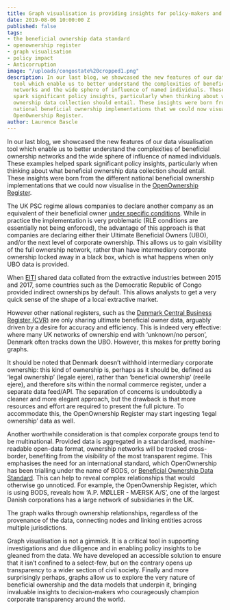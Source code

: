 ```yaml
---
title: Graph visualisation is providing insights for policy-makers and implementers
date: 2019-08-06 10:00:00 Z
published: false
tags:
- the beneficial ownership data standard
- openownership register
- graph visualisation
- policy impact
- Anticorruption
image: "/uploads/congostate%20cropped1.png"
description: In our last blog, we showcased the new features of our data visualisation
  tool which enable us to better understand the complexities of beneficial ownership
  networks and the wide sphere of influence of named individuals. These examples helped
  spark significant policy insights, particularly when thinking about what beneficial
  ownership data collection should entail. These insights were born from the different
  national beneficial ownership implementations that we could now visualise in the
  OpenOwnership Register.
author: Laurence Bascle
---
```


In our last blog, we showcased the new features of our data visualisation tool which enable us to better understand the complexities of beneficial ownership networks and the wide sphere of influence of named individuals. These examples helped spark significant policy insights, particularly when thinking about what beneficial ownership data collection should entail. These insights were born from the different national beneficial ownership implementations that we could now visualise in the [OpenOwnership Register](https://register.openownership.org/).

The UK PSC regime allows companies to declare another company as an equivalent of their beneficial owner [under specific conditions](https://register.openownership.org/data_sources/uk-psc-register). While in practice the implementation is very problematic (RLE conditions are essentially not being enforced), the advantage of this approach is that companies are declaring either their Ultimate Beneficial Owners (UBO), and/or the next level of corporate ownership. This allows us to gain visibility of the full ownership network, rather than have intermediary corporate ownership locked away in a black box, which is what happens when only UBO data is provided.

When [EITI](https://eiti.org/) shared data collated from the extractive industries between 2015 and 2017, some countries such as the Democratic Republic of Congo provided indirect ownerships by default. This allows analysts to get a very quick sense of the shape of a local extractive market.

However other national registers, such as the [Denmark Central Business Register (CVR)](https://datacvr.virk.dk/data/) are only sharing ultimate beneficial owner data, arguably driven by a desire for accuracy and efficiency. This is indeed very effective: where many UK networks of ownership end with ‘unknown/no person’, Denmark often tracks down the UBO. However, this makes for pretty boring graphs.

It should be noted that Denmark doesn’t withhold intermediary corporate ownership: this kind of ownership is, perhaps as it should be, defined as ‘legal ownership’ (legale ejere), rather than ‘beneficial ownership’ (reelle ejere), and therefore sits within the normal commerce register, under a separate data feed/API. The separation of concerns is undoubtedly a cleaner and more elegant approach, but the drawback is that more resources and effort are required to present the full picture. To accommodate this, the OpenOwnership Register may start ingesting ‘legal ownership’ data as well.

Another worthwhile consideration is that complex corporate groups tend to be multinational. Provided data is aggregated in a standardised, machine-readable open-data format, ownership networks will be tracked cross-border, benefiting from the visibility of the most transparent regime. This emphasises the need for an international standard, which OpenOwnership has been trialling under the name of BODS, or [Beneficial Ownership Data Standard](https://www.openownership.org/guide/systems/). This can help to reveal complex relationships that would otherwise go unnoticed. For example, the OpenOwnership Register, which is using BODS, reveals how ‘A.P. MØLLER - MÆRSK A/S’, one of the largest Danish corporations has a large network of subsidiaries in the UK.

The graph walks through ownership relationships, regardless of the provenance of the data, connecting nodes and linking entities across multiple jurisdictions.

Graph visualisation is not a gimmick. It is a critical tool in supporting investigations and due diligence and in enabling policy insights to be gleaned from the data. We have developed an accessible solution to ensure that it isn’t confined to a select-few, but on the contrary opens up transparency to a wider section of civil society. Finally and more surprisingly perhaps, graphs allow us to explore the very nature of beneficial ownership and the data models that underpin it, bringing invaluable insights to decision-makers who courageously champion corporate transparency around the world.